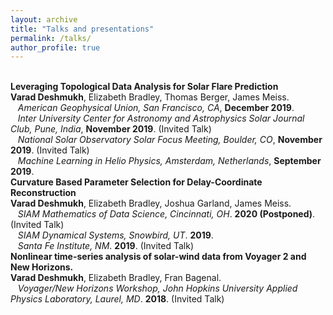 ```yaml
---
layout: archive
title: "Talks and presentations"
permalink: /talks/
author_profile: true
---
```


<br>
<b>Leveraging Topological Data Analysis for Solar Flare Prediction</b> <br> 
<b>Varad Deshmukh</b>, Elizabeth Bradley, Thomas Berger, James Meiss.
<br>
&nbsp;&nbsp;&nbsp;<i>American Geophysical Union, San Francisco, CA</i>, <b>December 2019</b>.
<br>
&nbsp;&nbsp;&nbsp;<i>Inter University Center for Astronomy and Astrophysics Solar Journal Club, Pune, India</i>, <b>November 2019</b>. (Invited Talk)
<br>
&nbsp;&nbsp;&nbsp;<i>National Solar Observatory Solar Focus Meeting, Boulder, CO</i>, <b>November 2019</b>. (Invited Talk)
<br>
&nbsp;&nbsp;&nbsp;<i>Machine Learning in Helio Physics, Amsterdam, Netherlands</i>, <b>September 2019</b>.

<br>
<b>Curvature Based Parameter Selection for Delay-Coordinate Reconstruction</b> <br> 
<b>Varad Deshmukh</b>, Elizabeth Bradley, Joshua Garland, James Meiss.
<br>
&nbsp;&nbsp;&nbsp;<i>SIAM Mathematics of Data Science, Cincinnati, OH</i>. <b>2020 (Postponed)</b>. (Invited Talk)
<br>
&nbsp;&nbsp;&nbsp;<i>SIAM Dynamical Systems, Snowbird, UT</i>. <b>2019</b>.
<br>
&nbsp;&nbsp;&nbsp;<i>Santa Fe Institute, NM</i>. <b>2019</b>. (Invited Talk)

<br>
<b>Nonlinear time-series analysis of solar-wind data from Voyager 2 and New Horizons.</b> <br> 
<b>Varad Deshmukh</b>, Elizabeth Bradley, Fran Bagenal.
<br>
&nbsp;&nbsp;&nbsp;<i>Voyager/New Horizons Workshop, John Hopkins University Applied Physics Laboratory, Laurel, MD</i>. <b>2018</b>. (Invited Talk)
